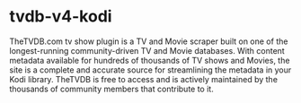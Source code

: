 # tvdb-v4-kodi

TheTVDB.com tv show plugin is a TV and Movie scraper built on one of the longest-running community-driven TV and Movie databases. With content metadata available for hundreds of thousands of TV shows and Movies, the site is a complete and accurate source for streamlining the metadata in your Kodi library. TheTVDB is free to access and is actively maintained by the thousands of community members that contribute to it.
